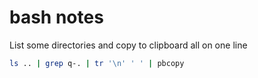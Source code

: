 # bash notes

List some directories and copy to clipboard all on one line

```bash
ls .. | grep q-. | tr '\n' ' ' | pbcopy
```
